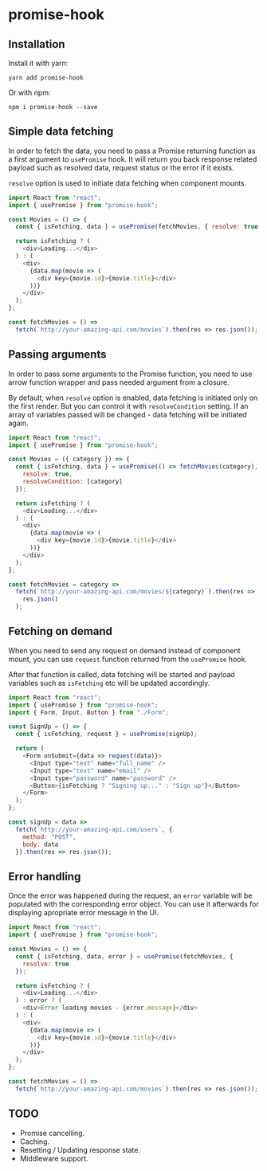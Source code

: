 # promise-hook

## Installation

Install it with yarn:

```
yarn add promise-hook
```

Or with npm:

```
npm i promise-hook --save
```

## Simple data fetching

In order to fetch the data, you need to pass a Promise returning function as a first argument to `usePromise` hook. It will return you back response related payload such as resolved data, request status or the error if it exists.

`resolve` option is used to initiate data fetching when component mounts.

```javascript
import React from "react";
import { usePromise } from "promise-hook";

const Movies = () => {
  const { isFetching, data } = usePromise(fetchMovies, { resolve: true });

  return isFetching ? (
    <div>Loading...</div>
  ) : (
    <div>
      {data.map(movie => (
        <div key={movie.id}>{movie.title}</div>
      ))}
    </div>
  );
};

const fetchMovies = () =>
  fetch(`http://your-amazing-api.com/movies`).then(res => res.json());
```

## Passing arguments

In order to pass some arguments to the Promise function, you need to use arrow function wrapper and pass needed argument from a closure.

By default, when `resolve` option is enabled, data fetching is initiated only on the first render. But you can control it with `resolveCondition` setting. If an array of variables passed will be changed - data fetching will be initiated again.

```javascript
import React from "react";
import { usePromise } from "promise-hook";

const Movies = ({ category }) => {
  const { isFetching, data } = usePromise(() => fetchMovies(category), {
    resolve: true,
    resolveCondition: [category]
  });

  return isFetching ? (
    <div>Loading...</div>
  ) : (
    <div>
      {data.map(movie => (
        <div key={movie.id}>{movie.title}</div>
      ))}
    </div>
  );
};

const fetchMovies = category =>
  fetch(`http://your-amazing-api.com/movies/${category}`).then(res =>
    res.json()
  );
```

## Fetching on demand

When you need to send any request on demand instead of component mount, you can use `request` function returned from the `usePromise` hook.

After that function is called, data fetching will be started and payload variables such as `isFetching` etc will be updated accordingly.

```javascript
import React from "react";
import { usePromise } from "promise-hook";
import { Form, Input, Button } from "./Form";

const SignUp = () => {
  const { isFetching, request } = usePromise(signUp);

  return (
    <Form onSubmit={data => request(data)}>
      <Input type="text" name="full_name" />
      <Input type="text" name="email" />
      <Input type="password" name="password" />
      <Button>{isFetching ? "Signing up..." : "Sign up"}</Button>
    </Form>
  );
};

const signUp = data =>
  fetch(`http://your-amazing-api.com/users`, {
    method: "POST",
    body: data
  }).then(res => res.json());
```

## Error handling

Once the error was happened during the request, an `error` variable will be populated with the corresponding error object. You can use it afterwards for displaying apropriate error message in the UI.

```javascript
import React from "react";
import { usePromise } from "promise-hook";

const Movies = () => {
  const { isFetching, data, error } = usePromise(fetchMovies, {
    resolve: true
  });

  return isFetching ? (
    <div>Loading...</div>
  ) : error ? (
    <div>Error loading movies - {error.message}</div>
  ) : (
    <div>
      {data.map(movie => (
        <div key={movie.id}>{movie.title}</div>
      ))}
    </div>
  );
};

const fetchMovies = () =>
  fetch(`http://your-amazing-api.com/movies`).then(res => res.json());
```

## TODO

- Promise cancelling.
- Caching.
- Resetting / Updating response state.
- Middleware support.
